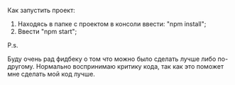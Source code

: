 Как запустить проект:

1. Находясь в папке с проектом в консоли ввести: "npm install";
2. Ввести "npm start";

P.s.

Буду очень рад фидбеку о том что можно было сделать лучше либо по-другому.
Нормально воспринимаю критику кода, так как это поможет мне сделать мой код лучше.
